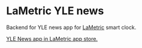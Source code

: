# LaMetric YLE news

Backend for YLE news app for [LaMetric] smart clock.

[YLE News app in LaMetric app store.][app]

[LaMetric]: https://lametric.com
[app]: https://apps.lametric.com/apps/yle_news/4626
